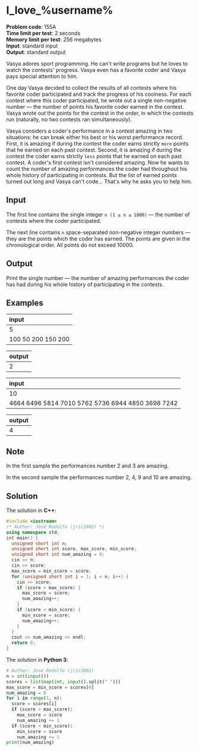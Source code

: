 # I_love_%username%
**Problem code**: 155A  
**Time limit per test**: 2 seconds  
**Memory limit per test**: 256 megabytes  
**Input**: standard input  
**Output**: standard output  

Vasya adores sport programming. He can't write programs but he loves to watch the contests' progress. Vasya even has a favorite coder and Vasya pays special attention to him.

One day Vasya decided to collect the results of all contests where his favorite coder participated and track the progress of his coolness. For each contest where this coder participated, he wrote out a single non-negative number — the number of points his favorite coder earned in the contest. Vasya wrote out the points for the contest in the order, in which the contests run (naturally, no two contests ran simultaneously).

Vasya considers a coder's performance in a contest amazing in two situations: he can break either his best or his worst performance record. First, it is amazing if during the contest the coder earns strictly `more` points that he earned on each past contest. Second, it is amazing if during the contest the coder earns strictly `less` points that he earned on each past contest. A coder's first contest isn't considered amazing. Now he wants to count the number of amazing performances the coder had throughout his whole history of participating in contests. But the list of earned points turned out long and Vasya can't code... That's why he asks you to help him.

## Input
The first line contains the single integer `n (1 ≤ n ≤ 1000)` — the number of contests where the coder participated.

The next line contains `n` space-separated non-negative integer numbers — they are the points which the coder has earned. The points are given in the chronological order. All points do not exceed 10000.

## Output
Print the single number — the number of amazing performances the coder has had during his whole history of participating in the contests.

## Examples
| input |
| :--- |
| 5 |
| 100 50 200 150 200 |

| output |
| :--- |
| 2 |

| input |
| :--- |
| 10 |
| 4664 6496 5814 7010 5762 5736 6944 4850 3698 7242 |

| output |
| :--- |
| 4 |

## Note
In the first sample the performances number 2 and 3 are amazing.

In the second sample the performances number 2, 4, 9 and 10 are amazing.

## Solution
The solution in **C++**:
```cpp
#include <iostream>
/* Author: José Rodolfo (jric2002) */
using namespace std;
int main() {
  unsigned short int n;
  unsigned short int score, max_score, min_score;
  unsigned short int num_amazing = 0;
  cin >> n;
  cin >> score;
  max_score = min_score = score;
  for (unsigned short int i = 1; i < n; i++) {
    cin >> score;
    if (score > max_score) {
      max_score = score;
      num_amazing++;
    }
    if (score < min_score) {
      min_score = score;
      num_amazing++;
    }
  }
  cout << num_amazing << endl;
  return 0;
}
```

The solution in **Python 3**:
```python
# Author: José Rodolfo (jric2002)
n = int(input())
scores = list(map(int, input().split(" ")))
max_score = min_score = scores[0]
num_amazing = 0
for i in range(1, n):
  score = scores[i]
  if (score > max_score):
    max_score = score
    num_amazing += 1
  if (score < min_score):
    min_score = score
    num_amazing += 1
print(num_amazing)
```